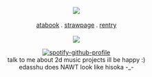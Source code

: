 <div align="center">
  <a href="https://youtu.be/vSrOWujV6Ws?si=2NsffOe5xiRm8-Vn"><img src="https://files.catbox.moe/0lobbl.png"></a><br></br><a href="https://daleon.atabook.org">atabook</a> . <a href="https://yoiyaminiainori.straw.page/">strawpage</a> . <a href="https://rentry.co/dallydaleon">rentry</a>
<br></br><img src="https://komarev.com/ghpvc/?username=dallydaleon&label=CATHYS+CLEARED&color=ff0000&base=1000000&style=plastic">

[![spotify-github-profile](https://spotify-github-profile.kittinanx.com/api/view?uid=it2ib0xsv0lcpad20hktrepj9&cover_image=true&theme=novatorem&show_offline=false&background_color=121212&interchange=false&bar_color=53b14f&bar_color_cover=false)](https://youtu.be/xHa6a3FtPJg?si=Yg89uBRatoaSeaUi)
<br>talk to me about 2d music projects ill be happy :)<br> edasshu does NAWT look like hisoka -_-
